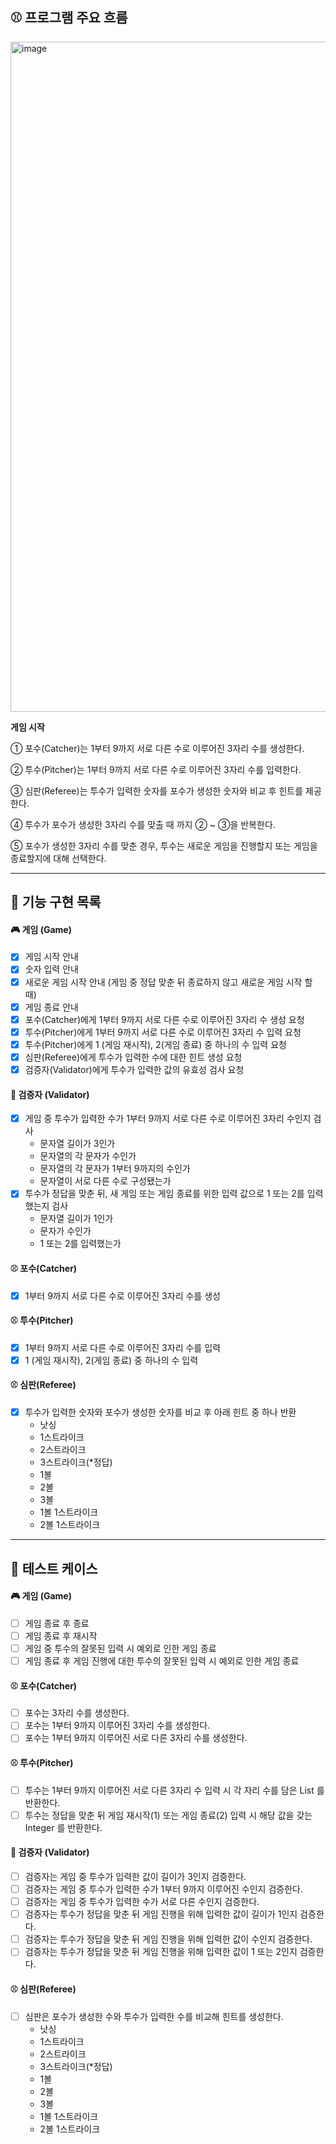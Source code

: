 ## ⚾ 프로그램 주요 흐름


<img width="1072" alt="image" src="https://user-images.githubusercontent.com/70354365/199910111-1736bed6-1e2f-4e40-9e96-57722388b189.png">

**게임 시작**

① 포수(Catcher)는 1부터 9까지 서로 다른 수로 이루어진 3자리 수를 생성한다.

② 투수(Pitcher)는 1부터 9까지 서로 다른 수로 이루어진 3자리 수를 입력한다.

③ 심판(Referee)는 투수가 입력한 숫자를 포수가 생성한 숫자와 비교 후 힌트를 제공한다. 

④ 투수가 포수가 생성한 3자리 수를 맞출 때 까지 ② ~ ③을 반복한다. 

⑤ 포수가 생성한 3자리 수를 맞춘 경우, 투수는 새로운 게임을 진행할지 또는 게임을 종료할지에 대해 선택한다. 

---

## 🔖 기능 구현 목록

#### 🎮 게임 (Game)

- [X] 게임 시작 안내
- [X] 숫자 입력 안내
- [X] 새로운 게임 시작 안내 (게임 중 정답 맞춘 뒤 종료하지 않고 새로운 게임 시작 할 때)
- [X] 게임 종료 안내
- [X] 포수(Catcher)에게 1부터 9까지 서로 다른 수로 이루어진 3자리 수 생성 요청
- [X] 투수(Pitcher)에게 1부터 9까지 서로 다른 수로 이루어진 3자리 수 입력 요청
- [X] 투수(Pitcher)에게 1 (게임 재시작), 2(게임 종료) 중 하나의 수 입력 요청
- [X] 심판(Referee)에게 투수가 입력한 수에 대한 힌트 생성 요청
- [X] 검증자(Validator)에게 투수가 입력한 값의 유효성 검사 요청

#### 🚧 검증자 (Validator)   

- [X] 게임 중 투수가 입력한 수가 1부터 9까지 서로 다른 수로 이루어진 3자리 수인지 검사
  - 문자열 길이가 3인가
  - 문자열의 각 문자가 수인가
  - 문자열의 각 문자가 1부터 9까지의 수인가
  - 문자열이 서로 다른 수로 구성됐는가
- [X] 투수가 정답을 맞춘 뒤, 새 게임 또는 게임 종료를 위한 입력 값으로 1 또는 2를 입력했는지 검사  
  - 문자열 길이가 1인가  
  - 문자가 수인가
  - 1 또는 2를 입력했는가

#### ⚾️ 포수(Catcher)

- [X] 1부터 9까지 서로 다른 수로 이루어진 3자리 수를 생성

#### ⚾ 투수(Pitcher)

- [X] 1부터 9까지 서로 다른 수로 이루어진 3자리 수를 입력
- [X] 1 (게임 재시작), 2(게임 종료) 중 하나의 수 입력

#### ⚾ 심판️(Referee)

- [X] 투수가 입력한 숫자와 포수가 생성한 숫자를 비교 후 아래 힌트 중 하나 반환 
  - 낫싱 
  - 1스트라이크
  - 2스트라이크
  - 3스트라이크(*정답)
  - 1볼
  - 2볼
  - 3볼 
  - 1볼 1스트라이크
  - 2볼 1스트라이크

---

## 📝 테스트 케이스

#### 🎮 게임 (Game)

- [ ] 게임 종료 후 종료
- [ ] 게임 종료 후 재시작
- [ ] 게임 중 투수의 잘못된 입력 시 예외로 인한 게임 종료
- [ ] 게임 종료 후 게임 진행에 대한 투수의 잘못된 입력 시 예외로 인한 게임 종료

#### ⚾️ 포수(Catcher)

- [ ] 포수는 3자리 수를 생성한다. 
- [ ] 포수는 1부터 9까지 이루어진 3자리 수를 생성한다.
- [ ] 포수는 1부터 9까지 이루어진 서로 다른 3자리 수를 생성한다.

#### ⚾ 투수(Pitcher)

- [ ] 투수는 1부터 9까지 이루어진 서로 다른 3자리 수 입력 시 각 자리 수를 담은 List<Integer> 를 반환한다.
- [ ] 투수는 정답을 맞춘 뒤 게임 재시작(1) 또는 게임 종료(2) 입력 시 해당 값을 갖는 Integer 를 반환한다.

#### 🚧 검증자 (Validator)

- [ ] 검증자는 게임 중 투수가 입력한 값이 길이가 3인지 검증한다.
- [ ] 검증자는 게임 중 투수가 입력한 수가 1부터 9까지 이루어진 수인지 검증한다.
- [ ] 검증자는 게임 중 투수가 입력한 수가 서로 다른 수인지 검증한다.
- [ ] 검증자는 투수가 정답을 맞춘 뒤 게임 진행을 위해 입력한 값이 길이가 1인지 검증한다.
- [ ] 검증자는 투수가 정답을 맞춘 뒤 게임 진행을 위해 입력한 값이 수인지 검증한다.
- [ ] 검증자는 투수가 정답을 맞춘 뒤 게임 진행을 위해 입력한 값이 1 또는 2인지 검증한다.

#### ⚾ 심판️(Referee)

- [ ] 심판은 포수가 생성한 수와 투수가 입력한 수를 비교해 힌트를 생성한다. 
  - 낫싱
  - 1스트라이크
  - 2스트라이크
  - 3스트라이크(*정답)
  - 1볼
  - 2볼
  - 3볼
  - 1볼 1스트라이크
  - 2볼 1스트라이크
  